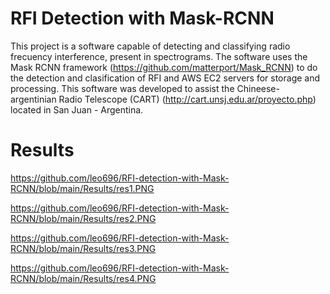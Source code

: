 # RFI Detection with Mask-RCNN
This project is a software capable of detecting and classifying radio frecuency interference, present in spectrograms. The software uses the Mask RCNN framework (https://github.com/matterport/Mask_RCNN) to do the detection and clasification of RFI and AWS EC2 servers for storage and processing. This software was developed to assist the Chineese-argentinian Radio Telescope (CART)  (http://cart.unsj.edu.ar/proyecto.php) located in San Juan - Argentina.

# Results


https://github.com/leo696/RFI-detection-with-Mask-RCNN/blob/main/Results/res1.PNG

https://github.com/leo696/RFI-detection-with-Mask-RCNN/blob/main/Results/res2.PNG

https://github.com/leo696/RFI-detection-with-Mask-RCNN/blob/main/Results/res3.PNG

https://github.com/leo696/RFI-detection-with-Mask-RCNN/blob/main/Results/res4.PNG
